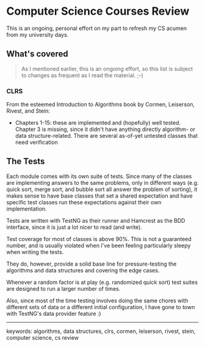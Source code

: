 # Computer Science Courses Review

This is an ongoing, personal effort on my part to refresh my CS acumen from my university days.

What's covered
--------------

  > As I mentioned earlier, this is an ongoing effort, so this list is subject to changes as frequent
  as I read the material. ;-)

### CLRS

From the esteemed Introduction to Algorithms book by Cormen, Leiserson, Rivest, and Stein:

  * Chapters 1-15: these are implemented and (hopefully) well tested. Chapter 3 is missing, since
  it didn't have anything directly algorithm- or data structure-related. There are several as-of-yet
  untested classes that need verification

The Tests
---------

Each module comes with its own suite of tests. Since many of the classes are implementing answers
to the same problems, only in different ways (e.g. quick sort, merge sort, and bubble sort all answer
the problem of sorting), it makes sense to have base classes that set a shared expectation and have
specific test classes run these expectations against their own implementation.

Tests are written with TestNG as their runner and Hamcrest as the BDD interface, since it is just a
lot nicer to read (and write).

Test coverage for most of classes is above 90%. This is not a guaranteed number, and is usually violated
when I've been feeling particularly sleepy when writing the tests.

They do, however, provide a solid base line for pressure-testing the algorithms and data structures and
covering the edge cases.

Whenever a random factor is at play (e.g. randomized quick sort) test suites are designed to run a larger
number of times.

Also, since most of the time testing involves doing the same chores with different sets of data or a
different initial configuration, I have gone to town with TestNG's data provider feature :)


-----------------------

keywords: algorithms, data structures, clrs, cormen, leiserson, rivest, stein, computer science, cs review
